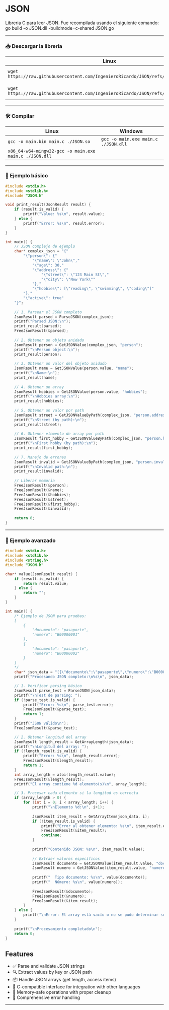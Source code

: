 # JSON
Libreria C para leer JSON.
Fue recompilada usando el siguiente comando: go build -o JSON.dll -buildmode=c-shared JSON.go

---

### 📥 Descargar la librería

| Linux | Windows |
| --- | --- |
| `wget https://raw.githubusercontent.com/IngenieroRicardo/JSON/refs/heads/main/JSON.so` | `Invoke-WebRequest https://raw.githubusercontent.com/IngenieroRicardo/JSON/refs/heads/main/JSON.dll -OutFile ./JSON.dll` |
| `wget https://raw.githubusercontent.com/IngenieroRicardo/JSON/refs/heads/main/JSON.h` | `Invoke-WebRequest https://raw.githubusercontent.com/IngenieroRicardo/JSON/refs/heads/main/JSON.h -OutFile ./JSON.h` |

---

### 🛠️ Compilar

| Linux | Windows |
| --- | --- |
| `gcc -o main.bin main.c ./JSON.so` | `gcc -o main.exe main.c ./JSON.dll` |
| `x86_64-w64-mingw32-gcc -o main.exe main.c ./JSON.dll` |  |

---

### 🧪 Ejemplo básico

```C
#include <stdio.h>
#include <stdlib.h>
#include "JSON.h"

void print_result(JsonResult result) {
    if (result.is_valid) {
        printf("Value: %s\n", result.value);
    } else {
        printf("Error: %s\n", result.error);
    }
}

int main() {
    // JSON complejo de ejemplo
    char* complex_json = "{"
        "\"person\": {"
            "\"name\": \"John\","
            "\"age\": 30,"
            "\"address\": {"
                "\"street\": \"123 Main St\","
                "\"city\": \"New York\""
            "},"
            "\"hobbies\": [\"reading\", \"swimming\", \"coding\"]"
        "},"
        "\"active\": true"
    "}";
    
    // 1. Parsear el JSON completo
    JsonResult parsed = ParseJSON(complex_json);
    printf("Parsed JSON:\n");
    print_result(parsed);
    FreeJsonResult(&parsed);
    
    // 2. Obtener un objeto anidado
    JsonResult person = GetJSONValue(complex_json, "person");
    printf("\nPerson object:\n");
    print_result(person);
    
    // 3. Obtener un valor del objeto anidado
    JsonResult name = GetJSONValue(person.value, "name");
    printf("\nName:\n");
    print_result(name);
    
    // 4. Obtener un array
    JsonResult hobbies = GetJSONValue(person.value, "hobbies");
    printf("\nHobbies array:\n");
    print_result(hobbies);
    
    // 5. Obtener un valor por path
    JsonResult street = GetJSONValueByPath(complex_json, "person.address.street");
    printf("\nStreet (by path):\n");
    print_result(street);
    
    // 6. Obtener elemento de array por path
    JsonResult first_hobby = GetJSONValueByPath(complex_json, "person.hobbies.0");
    printf("\nFirst hobby (by path):\n");
    print_result(first_hobby);
    
    // 7. Manejo de errores
    JsonResult invalid = GetJSONValueByPath(complex_json, "person.invalid.key");
    printf("\nInvalid path:\n");
    print_result(invalid);
    
    // Liberar memoria
    FreeJsonResult(&person);
    FreeJsonResult(&name);
    FreeJsonResult(&hobbies);
    FreeJsonResult(&street);
    FreeJsonResult(&first_hobby);
    FreeJsonResult(&invalid);
    
    return 0;
}
```

---

### 🧪 Ejemplo avanzado

```C
#include <stdio.h>
#include <stdlib.h>
#include <string.h>
#include "JSON.h"

char* value(JsonResult result) {
    if (result.is_valid) {
        return result.value;
    } else {
        return "";
    }
}

int main() {
    /* Ejemplo de JSON para pruebas:
    [
        { 
            "documento": "pasaporte",
            "numero": "B00000001"
        },
        {
            "documento": "pasaporte",
            "numero": "B00000002"
        }
    ]
    */
    char* json_data = "[{\"documento\":\"pasaporte\",\"numero\":\"B00000001\"},{\"documento\":\"pasaporte\",\"numero\":\"B00000002\"}]";
    printf("Procesando JSON completo:\n%s\n", json_data);

    // 1. Verificar parsing básico
    JsonResult parse_test = ParseJSON(json_data);
    printf("\nTest de parsing: ");
    if (!parse_test.is_valid) {
        printf("Error: %s\n", parse_test.error);
        FreeJsonResult(&parse_test);
        return 1;
    }
    printf("JSON válido\n");
    FreeJsonResult(&parse_test);

    // 2. Obtener longitud del array
    JsonResult length_result = GetArrayLength(json_data);
    printf("\nLongitud del array: ");
    if (!length_result.is_valid) {
        printf("Error: %s\n", length_result.error);
        FreeJsonResult(&length_result);
        return 1;
    } 
    int array_length = atoi(length_result.value);
    FreeJsonResult(&length_result);
    printf("El array contiene %d elemento(s)\n", array_length);

    // 3. Procesar cada elemento si la longitud es correcta
    if (array_length > 0) {
        for (int i = 0; i < array_length; i++) {
            printf("\nElemento %d:\n", i+1);
            
            JsonResult item_result = GetArrayItem(json_data, i);
            if (!item_result.is_valid) {
                printf("Error al obtener elemento: %s\n", item_result.error);
                FreeJsonResult(&item_result);
                continue;
            }
            
            printf("Contenido JSON: %s\n", item_result.value);
            
            // Extraer valores específicos
            JsonResult documento = GetJSONValue(item_result.value, "documento");
            JsonResult numero = GetJSONValue(item_result.value, "numero");
            
            printf("  Tipo documento: %s\n", value(documento));
            printf("  Número: %s\n", value(numero));
                        
            FreeJsonResult(&documento);
            FreeJsonResult(&numero);
            FreeJsonResult(&item_result);
        }
    } else {
        printf("\nError: El array está vacío o no se pudo determinar su longitud\n");
    }
    
    printf("\nProcesamiento completado\n");
    return 0;
}
```


## Features

- ✅ Parse and validate JSON strings
- 🔍 Extract values by key or JSON path
- 📦 Handle JSON arrays (get length, access items)
- 🚀 C-compatible interface for integration with other languages
- 🧠 Memory-safe operations with proper cleanup
- 📝 Comprehensive error handling

---
